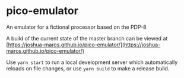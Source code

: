 # pico-emulator
An emulator for a fictional processor based on the PDP-8

A build of the current state of the master branch can be viewed at [https://joshua-maros.github.io/pico-emulator/](https://joshua-maros.github.io/pico-emulator/)

Use `yarn start` to run a local development server which automatically reloads on file changes, or use `yarn build` to make a release build.
